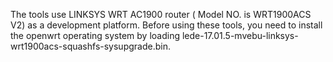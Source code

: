 
The tools use LINKSYS WRT AC1900 router ( Model NO. is WRT1900ACS V2) as a development platform. Before using these tools, you need to install the openwrt operating system by loading lede-17.01.5-mvebu-linksys-wrt1900acs-squashfs-sysupgrade.bin.

